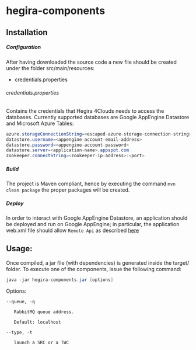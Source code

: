 # hegira-components

## Installation

##### Configuration

After having downloaded the source code a new file should be created under the folder src/main/resources:
* credentials.properties

###### credentials.properties
Contains the credentials that Hegira 4Clouds needs to access the databases. Currently supported databases are Google AppEngine Datastore and Microsoft Azure Tables:

```java
azure.storageConnectionString=<escaped-azure-storage-connection-string>
datastore.username=<appengine-account-email-address>
datastore.password=<appengine-account-password>
datastore.server=<application-name>.appspot.com
zookeeper.connectString=<zookeeper-ip-address>:<port>
```

##### Build
The project is Maven compliant, hence by executing the command ```mvn clean package``` the proper packages will be created.

##### Deploy
In order to interact with Google AppEngine Datastore, an application should be deployed and run on Google AppEngine; in particular, the application web.xml file should allow `Remote Api` as described [here](https://cloud.google.com/appengine/docs/java/tools/remoteapi)

## Usage: 
Once compiled, a jar file (with dependencies) is generated inside the target/ folder.
To execute one of the components, issue the following command:
```java
java -jar hegira-components.jar [options]
```
  Options:
  
    --queue, -q
    
       RabbitMQ queue address.
       
       Default: localhost
       
    --type, -t
   
       launch a SRC or a TWC
